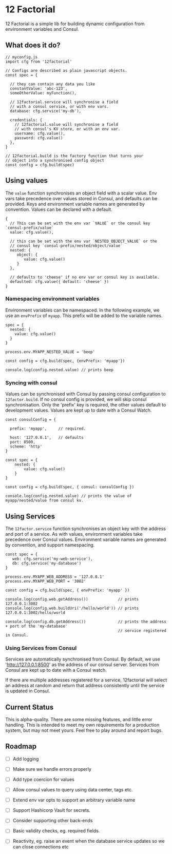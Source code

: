 # 12 Factorial

12 Factorial is a simple lib for building dynamic configuration from environment variables and Consul. 
## What does it do?

```
// myconfig.js
import cfg from '12factorial'

// Configs are described as plain javascript objects.
const spec = {

  // they can contain any data you like
  constantValue: 'abc-123',
  someOtherValue: myFunction(),

  // 12factorial.service will synchronise a field
  // with a consul service, or with env vars.
  database: cfg.service('my-db'),

  credentials: {
    // 12factorial.value will synchronise a field
    // with consul's KV store, or with an env var.
    username: cfg.value(),
    password: cfg.value()
  },
}

// 12factorial.build is the factory function that turns your
// object into a synchronised config object
const config = cfg.build(spec)
```

## Using values

The `value` function synchronises an object field with a scalar value. Env vars take precedence over values stored in Consul, and defaults can be provided. Keys and environment variable names are generated by convention. Values can be declared with a default.

```
{
  // This can be set with the env var `VALUE` or the consul key `consul-prefix/value`
  value: cfg.value(),

  // this can be set with the env var `NESTED_OBJECT_VALUE` or the 
  // consul key `consul-prefix/nested/object/value`
  nested: {
     object: {
        value: cfg.value()
     }
  },

  // defaults to 'cheese' if no env var or consul key is available.
  defaulted: cfg.value({ default: 'cheese' })
}
```


### Namespacing environment variables

Environment variables can be namespaced. In the following example, we use an `envPrefix` of `myapp`. This prefix will be added to the variable names.

```
spec = {
  nested: {
    value: cfg.value()
  }
}

process.env.MYAPP_NESTED_VALUE = 'beep'

const config = cfg.build(spec, {envPrefix: 'myapp'})

console.log(config.nested.value) // prints beep
```

### Syncing with consul

Values can be synchronised with Consul by passing consul configuration to `12factor.build`. If no consul config is provided, we will skip consul synchronisation. Only the 'prefix' key is required, the other values default to development values. Values are kept up to date with a Consul Watch.

```
const consulConfig = {

  prefix: 'myapp',     // required.

  host: '127.0.0.1',   // defaults
  port: 8500,
  scheme: 'http'
}

const spec = {
    nested: {
        value: cfg.value()
    }
}

const config = cfg.build(spec, { consul: consulConfig })

console.log(config.nested.value) // prints the value of myapp/nested/value from consul kv.
```

## Using Services

The `12factor.service` function synchronises an object key with the address and port of a service. As with values, environment variables take precedence over Consul values. Environment variable names are generated by convention, and support namespacing. 

```
const spec = {
   web: cfg.service('my-web-service'),
   db: cfg.service('my-database')
}

process.env.MYAPP_WEB_ADDRESS = '127.0.0.1'
process.env.MYAPP_WEB_PORT = '3002'

const config = cfg.build(spec, { envPrefix: 'myapp' })

console.log(config.web.getAddress())             // prints 127.0.0.1:3002
console.log(config.web.buildUri('/hello/world')) // prints 127.0.0.1:3002/hello/world

console.log(config.db.getAddress())              // prints the address + port of the 'my-database' 
                                                 // service registered in Consul.
```

### Using Services from Consul

Services are automatically synchronised from Consul. By default, we use 'http://127.0.0.1:8500' as the address of our consul server. Services from Consul are kept up to date with a Consul watch.

If there are multiple addresses registered for a service, 12factorial will select an address at random and return that address consistently until the service is updated in Consul.

## Current Status

This is alpha-quality. There are some missing features, and little error handling. This is intended to meet my own requirements for a production system, but may not meet yours. Feel free to play around and report bugs. 

## Roadmap

- [ ] Add logging
- [ ] Make sure we handle errors properly
- [ ] Add type coercion for values
- [ ] Allow consul values to query using data center, tags etc.
- [ ] Extend env var opts to support an arbitrary variable name
- [ ] Support Hashicorp Vault for secrets.
- [ ] Consider supporting other back-ends
- [ ] Basic validity checks, eg. required fields.
- [ ] Reactivity, eg. raise an event when the database service updates so we can close connections etc

